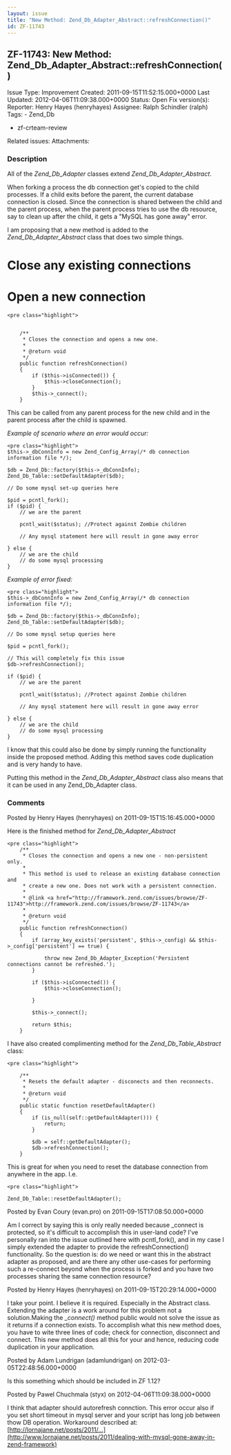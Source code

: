 ```yaml
---
layout: issue
title: "New Method: Zend_Db_Adapter_Abstract::refreshConnection()"
id: ZF-11743
---
```


ZF-11743: New Method: Zend\_Db\_Adapter\_Abstract::refreshConnection()
----------------------------------------------------------------------

 Issue Type: Improvement Created: 2011-09-15T11:52:15.000+0000 Last Updated: 2012-04-06T11:09:38.000+0000 Status: Open Fix version(s): 
 Reporter:  Henry Hayes (henryhayes)  Assignee:  Ralph Schindler (ralph)  Tags: - Zend\_Db
- zf-crteam-review
 
 Related issues: 
 Attachments: 
### Description

All of the _Zend\_Db\_Adapter_ classes extend _Zend\_Db\_Adapter\_Abstract_.

When forking a process the db connection get's copied to the child processes. If a child exits before the parent, the current database connection is closed. Since the connection is shared between the child and the parent process, when the parent process tries to use the db resource, say to clean up after the child, it gets a "MySQL has gone away" error.

I am proposing that a new method is added to the _Zend\_Db\_Adapter\_Abstract_ class that does two simple things.

Close any existing connections
==============================

Open a new connection
=====================

 
    <pre class="highlight">
    
    
        /**
         * Closes the connection and opens a new one.
         *
         * @return void
         */
        public function refreshConnection()
        {
            if ($this->isConnected()) {
                $this->closeConnection();
            }
            $this->_connect();
        }
    
    


This can be called from any parent process for the new child and in the parent process after the child is spawned.

_Example of scenario where an error would occur:_

 
    <pre class="highlight">
    $this->_dbConnInfo = new Zend_Config_Array(/* db connection information file */);
    
    $db = Zend_Db::factory($this->_dbConnInfo);
    Zend_Db_Table::setDefaultAdapter($db);
    
    // Do some mysql set-up queries here
    
    $pid = pcntl_fork();
    if ($pid) {
        // we are the parent
    
        pcntl_wait($status); //Protect against Zombie children
    
        // Any mysql statement here will result in gone away error
        
    } else {
        // we are the child
        // do some mysql processing
    }


_Example of error fixed:_

 
    <pre class="highlight">
    $this->_dbConnInfo = new Zend_Config_Array(/* db connection information file */);
    
    $db = Zend_Db::factory($this->_dbConnInfo);
    Zend_Db_Table::setDefaultAdapter($db);
    
    // Do some mysql setup queries here
    
    $pid = pcntl_fork();
    
    // This will completely fix this issue
    $db->refreshConnection();
    
    if ($pid) {
        // we are the parent
    
        pcntl_wait($status); //Protect against Zombie children
    
        // Any mysql statement here will result in gone away error
        
    } else {
        // we are the child
        // do some mysql processing
    }


I know that this could also be done by simply running the functionality inside the proposed method. Adding this method saves code duplication and is very handy to have.

Putting this method in the _Zend\_Db\_Adapter\_Abstract_ class also means that it can be used in any Zend\_Db\_Adapter class.

 

 

### Comments

Posted by Henry Hayes (henryhayes) on 2011-09-15T15:16:45.000+0000

Here is the finished method for _Zend\_Db\_Adapter\_Abstract_

 
    <pre class="highlight">
        /**
         * Closes the connection and opens a new one - non-persistent only.
         *
         * This method is used to release an existing database connection and
         * create a new one. Does not work with a persistent connection.
         *
         * @link <a href="http://framework.zend.com/issues/browse/ZF-11743">http://framework.zend.com/issues/browse/ZF-11743</a>
         *
         * @return void
         */
        public function refreshConnection()
        {
            if (array_key_exists('persistent', $this->_config) && $this->_config['persistent'] == true) {
    
                throw new Zend_Db_Adapter_Exception('Persistent connections cannot be refreshed.');
            }
    
            if ($this->isConnected()) {
                $this->closeConnection();
    
            }
    
            $this->_connect();
    
            return $this;
        }


I have also created complimenting method for the _Zend\_Db\_Table\_Abstract_ class:

 
    <pre class="highlight">
    
        /**
         * Resets the default adapter - disconects and then reconnects.
         *
         * @return void
         */
        public static function resetDefaultAdapter()
        {
            if (is_null(self::getDefaultAdapter())) {
                return;
            }
    
            $db = self::getDefaultAdapter();
            $db->refreshConnection();
        }
    


This is great for when you need to reset the database connection from anywhere in the app. I.e.

 
    <pre class="highlight">
    
    Zend_Db_Table::resetDefaultAdapter();
    


 

 

Posted by Evan Coury (evan.pro) on 2011-09-15T17:08:50.000+0000

Am I correct by saying this is only really needed because \_connect is protected, so it's difficult to accomplish this in user-land code? I've personally ran into the issue outlined here with pcntl\_fork(), and in my case I simply extended the adapter to provide the refreshConnection() functionality. So the question is: do we need or want this in the abstract adapter as proposed, and are there any other use-cases for performing such a re-connect beyond when the process is forked and you have two processes sharing the same connection resource?

 

 

Posted by Henry Hayes (henryhayes) on 2011-09-15T20:29:14.000+0000

I take your point. I believe it is required. Especially in the Abstract class. Extending the adapter is a work around for this problem not a solution.Making the _\_connect()_ method public would not solve the issue as it returns if a connection exists. To accomplish what this new method does, you have to wite three lines of code; check for connection, disconnect and connect. This new method does all this for your and hence, reducing code duplication in your application.

 

 

Posted by Adam Lundrigan (adamlundrigan) on 2012-03-05T22:48:56.000+0000

Is this something which should be included in ZF 1.12?

 

 

Posted by Pawel Chuchmala (styx) on 2012-04-06T11:09:38.000+0000

I think that adapter should autorefresh connction. This error occur also if you set short timeout in mysql server and your script has long job between thow DB operation. Workaround described at: [http://lornajane.net/posts/2011/…](http://www.lornajane.net/posts/2011/dealing-with-mysql-gone-away-in-zend-framework)

 

 